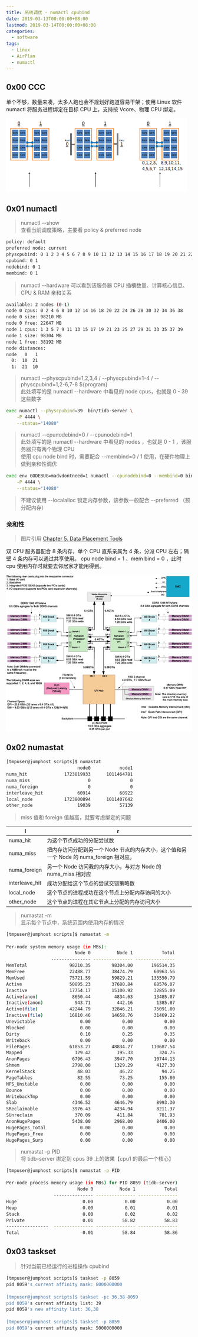 ```yaml
---
title: 系统调优 - numactl cpubind 
date: 2019-03-13T00:00:00+08:00
lastmod: 2019-03-14T00:00:00+08:00
categories:
  - software
tags:
  - Linux
  - AirPlan
  - numactl
---
```

## 0x00 CCC

单个不够，数量来凑，太多人跑也会不规划好跑道容易干架；使用 Linux 软件 numactl 将服务进程绑定在目标 CPU 上，支持按 Vcore、物理 CPU 绑定。

![cpu & ram](./cpu.png)

## 0x01 numactl

> numactl --show  
> 查看当前调度策略，主要看 policy & preferred node

```bash
policy: default
preferred node: current
physcpubind: 0 1 2 3 4 5 6 7 8 9 10 11 12 13 14 15 16 17 18 19 20 21 22 23 24 25 26 27 28 29 30 31 32 33 34 35 36 37 38 39
cpubind: 0 1
nodebind: 0 1
membind: 0 1
```

> numactl --hardware 可以看到该服务器 CPU 插槽数量、计算核心信息、CPU & RAM 亲和关系

```bash
available: 2 nodes (0-1)
node 0 cpus: 0 2 4 6 8 10 12 14 16 18 20 22 24 26 28 30 32 34 36 38
node 0 size: 98210 MB
node 0 free: 22647 MB
node 1 cpus: 1 3 5 7 9 11 13 15 17 19 21 23 25 27 29 31 33 35 37 39
node 1 size: 98304 MB
node 1 free: 38192 MB
node distances:
node   0   1
  0:  10  21
  1:  21  10
```

> numactl --physcpubind=1,2,3,4 / --physcpubind=1-4 / --physcpubind=1,2-6,7-8 ${program}  
> 此处填写的是 numactl --hardware 中看见的 node cpus，也就是 0 - 39 这些数字  

```bash
exec numactl --physcpubind=39  bin/tidb-server \
    -P 4444 \
    --status="14080"
```

> numactl --cpunodebind=0 / --cpunodebind=1  
> 此处填写的是 numactl --hardware 中看见的 nodes ，也就是 0 - 1 ，该服务器只有两个物理 CPU  
> 使用 cpu node bind 时，需要配合 --membind=0 / 1 使用，在硬件物理上做到亲和性调优  

```bash
exec env GODEBUG=madvdontneed=1 numactl --cpunodebind=0 --membind=0 bin/tidb-server \
    -P 4444 \
    --status="14080"
```

> 不建议使用 --localalloc 锁定内存参数，该参数一般配合 --preferred （预分配内存）  

### 亲和性

> 图片引用 [Chapter 5. Data Placement Tools](http://www.nacad.ufrj.br/online/sgi/007-5646-002/sgi_html/ch05.html)  

双 CPU 服务器配合 8 条内存，单个 CPU 直系亲属为 4 条，分派 CPU 左右；隔壁 4 条内存可以通过共享使用。 cpu node bind = 1 、mem bind = 0 ，此时 cpu 使用内存时就要去邻居家才能用得到。

![亲和性](./UV_node_board_BD.gif)

## 0x02 numastat

```bash
[tmpuser@jumphost scripts]$ numastat
                           node0           node1
numa_hit              1723819933      1011464781
numa_miss                      0               0
numa_foreign                   0               0
interleave_hit             60914           60922
local_node            1723800894      1011407642
other_node                 19039           57139
```

> miss 值和 foreign 值越高，就要考虑绑定的问题  

| l  | r |
--- | ---
| numa_hit | 为这个节点成功的分配尝试数
| numa_miss | 把内存访问分配到另一个 Node 节点的内存大小，这个值和另一个 Node 的 numa_foreign 相对应。
| numa_foreign | 另一个 Node 访问我的内存大小，与对方 Node 的 numa_miss 相对应
| interleave_hit | 成功分配给这个节点的尝试交错策略数
| local_node | 这个节点的进程成功在这个节点上分配内存访问的大小
| other_node | 这个节点的进程在其它节点上分配的内存访问大小

> numastat -m  
> 显示每个节点中，系统范围内使用内存的情况  

```bash
[tmpuser@jumphost scripts]$ numastat -m

Per-node system memory usage (in MBs):
                          Node 0          Node 1           Total
                 --------------- --------------- ---------------
MemTotal                98210.35        98304.00       196514.35
MemFree                 22488.77        38474.79        60963.56
MemUsed                 75721.59        59829.21       135550.79
Active                  50895.23        37680.84        88576.07
Inactive                17754.17        15100.92        32855.09
Active(anon)             8650.44         4834.63        13485.07
Inactive(anon)            943.71          442.16         1385.87
Active(file)            42244.79        32846.21        75091.00
Inactive(file)          16810.46        14658.76        31469.22
Unevictable                 0.00            0.00            0.00
Mlocked                     0.00            0.00            0.00
Dirty                       0.10            0.25            0.35
Writeback                   0.00            0.00            0.00
FilePages               61853.27        48834.27       110687.54
Mapped                    129.42          195.33          324.75
AnonPages                6796.43         3947.70        10744.13
Shmem                    2798.00         1329.29         4127.30
KernelStack                48.03           46.22           94.25
PageTables                 82.55           73.25          155.80
NFS_Unstable                0.00            0.00            0.00
Bounce                      0.00            0.00            0.00
WritebackTmp                0.00            0.00            0.00
Slab                     4346.52         4646.79         8993.30
SReclaimable             3976.43         4234.94         8211.37
SUnreclaim                370.09          411.84          781.93
AnonHugePages            5438.00         2968.00         8406.00
HugePages_Total             0.00            0.00            0.00
HugePages_Free              0.00            0.00            0.00
HugePages_Surp              0.00            0.00            0.00
```

> numastat -p PID  
> 将 tidb-server 绑定到 cpus 39 上的效果【cpu1 的最后一个核心】  

```bash
[tmpuser@jumphost scripts]$ numastat -p PID

Per-node process memory usage (in MBs) for PID 8059 (tidb-server)
                           Node 0          Node 1           Total
                  --------------- --------------- ---------------
Huge                         0.00            0.00            0.00
Heap                         0.00            0.01            0.01
Stack                        0.00            0.02            0.02
Private                      0.01           58.82           58.83
----------------  --------------- --------------- ---------------
Total                        0.01           58.84           58.86
```

## 0x03 taskset

> 针对当前已经运行的进程操作 cpubind  

```bash
[tmpuser@jumphost scripts]$ taskset -p 8059
pid 8059's current affinity mask: 8000000000

[tmpuser@jumphost scripts]$ taskset -pc 36,38 8059
pid 8059's current affinity list: 39
pid 8059's new affinity list: 36,38

[tmpuser@jumphost scripts]$ taskset -p 8059
pid 8059's current affinity mask: 5000000000
```
